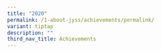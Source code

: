 ```yaml
---
title: "2020"
permalink: /1-about-jyss/achievements/permalink/
variant: tiptap
description: ""
third_nav_title: Achievements
---
```

